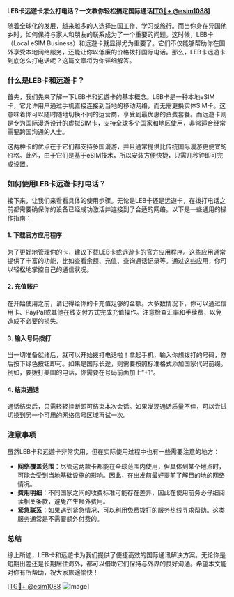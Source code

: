 **LEB卡远遊卡怎么打电话？一文教你轻松搞定国际通话[[TG💪+ @esim1088](https://t.me/s/esim1088)]**

随着全球化的发展，越来越多的人选择出国工作、学习或旅行。而当你身在异国他乡时，如何保持与家人和朋友的联系成为了一个重要的问题。这时候，LEB卡（Local eSIM Business）和远遊卡就显得尤为重要了。它们不仅能够帮助你在国外享受本地网络服务，还能让你以低廉的价格拨打国际电话。那么，LEB卡远遊卡到底怎么打电话呢？这篇文章将为你详细解答。

### 什么是LEB卡和远遊卡？

首先，我们先来了解一下LEB卡和远遊卡的基本概念。LEB卡是一种本地eSIM卡，它允许用户通过手机直接连接到当地的移动网络，而无需更换实体SIM卡。这意味着你可以随时随地切换不同的运营商，享受到最优惠的资费套餐。而远遊卡则是专为国际漫游设计的虚拟SIM卡，支持全球多个国家和地区使用，非常适合经常需要跨国沟通的人士。

这两种卡的优点在于它们都支持多国漫游，并且通常提供比传统国际漫游更便宜的价格。此外，由于它们是基于eSIM技术，所以安装方便快捷，只需几秒钟即可完成设置。

### 如何使用LEB卡远遊卡打电话？

接下来，让我们来看看具体的使用步骤。无论是LEB卡还是远遊卡，在拨打电话之前都需要确保你的设备已经成功激活并连接到了合适的网络。以下是一些通用的操作指南：

#### 1. 下载官方应用程序
为了更好地管理你的卡，建议下载LEB卡或远遊卡的官方应用程序。这些应用通常提供了丰富的功能，比如查看余额、充值、查询通话记录等。通过这些应用，你可以轻松地掌控自己的通信状况。

#### 2. 充值账户
在开始使用之前，请记得给你的卡充值足够的金额。大多数情况下，你可以通过信用卡、PayPal或其他在线支付方式完成充值操作。注意检查汇率和手续费，以免造成不必要的损失。

#### 3. 输入号码拨打
当一切准备就绪后，就可以开始拨打电话啦！拿起手机，输入你想拨打的号码，然后按下绿色按钮即可。如果是国际长途，则需要按照标准格式添加国家代码前缀。例如，要拨打美国的电话，你需要在号码前面加上“+1”。

#### 4. 结束通话
通话结束后，只需轻轻挂断即可结束本次会话。如果发现通话质量不佳，可以尝试切换到另一个可用的网络信号区域再试一次。

### 注意事项

虽然LEB卡和远遊卡非常实用，但在实际使用过程中也有一些需要注意的地方：

- **网络覆盖范围**：尽管这两款卡都能在全球范围内使用，但具体到某个地点时，可能会受到当地基础设施的影响。因此，在出发前最好提前了解目的地的网络情况。
- **费用明细**：不同国家之间的收费标准可能存在差异，因此在使用前务必仔细阅读相关条款，避免产生额外费用。
- **紧急联系**：如果遇到紧急情况，可以利用免费拨打的服务热线寻求帮助。这类服务通常是不需要额外付费的。

### 总结

综上所述，LEB卡和远遊卡为我们提供了便捷高效的国际通讯解决方案。无论你是短期出差还是长期居住海外，都可以借助它们保持与外界的良好沟通。希望本文能对你有所帮助，祝大家旅途愉快！

[[TG💪+ @esim1088](https://t.me/s/esim1088) ![Image](https://i.postimg.cc/4NQfJmqS/Snipaste-2025-05-13-00-14-12.png)]